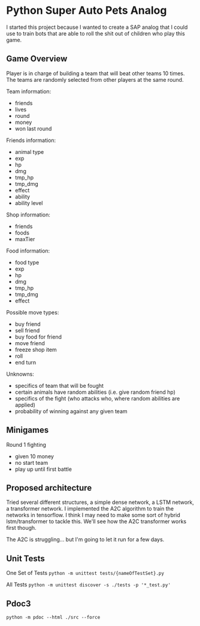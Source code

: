 # Python Super Auto Pets Analog

I started this project because I wanted to create a SAP analog that I could use to train bots that are able to roll the shit out of children who play this game.


## Game Overview

Player is in charge of building a team that will beat other teams 10 times. The teams are randomly selected from other players at the same round. 

Team information:
- friends
- lives
- round
- money
- won last round

Friends information:
- animal type
- exp
- hp
- dmg
- tmp_hp
- tmp_dmg
- effect
- ability
- ability level

Shop information:
- friends
- foods
- maxTier

Food information:
- food type
- exp
- hp
- dmg
- tmp_hp
- tmp_dmg
- effect

Possible move types:
- buy friend
- sell friend
- buy food for friend
- move friend
- freeze shop item
- roll
- end turn

Unknowns:
- specifics of team that will be fought
- certain animals have random abilities (i.e. give random friend hp)
- specifics of the fight (who attacks who, where random abilities are applied)
- probability of winning against any given team

## Minigames

Round 1 fighting
- given 10 money
- no start team
- play up until first battle

## Proposed architecture

Tried several different structures, a simple dense network, a LSTM network, a transformer network. I implemented the A2C algorithm to train the networks in tensorflow. I think I may need to make some sort of hybrid lstm/transformer to tackle this. We'll see how the A2C transformer works first though.

The A2C is struggling... but I'm going to let it run for a few days.

## Unit Tests

One Set of Tests
`python -m unittest tests/{nameOfTestSet}.py`

All Tests
`python -m unittest discover -s ./tests -p '*_test.py'`

## Pdoc3

`python -m pdoc --html ./src --force`
